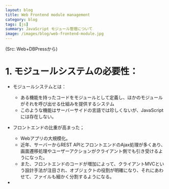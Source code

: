 ```yaml
---
layout: blog
title: Web Frontend module management
category: blog
tags: [js]
summary: JavaScript モジュール管理について
image: /images/blog/web-frontend-module.jpg
---
```


(Src: Web+DBPressから)

# 1. モジュールシステムの必要性：

* モジュールシステムとは：
  - ある機能を持ったコードをモジュールとして定義し、ほかのモジュールがそれを呼び出せる仕組みを提供するシステム
  - このような機能はサーバーサイドの言語では珍しくないが、JavaScriptには存在しない。

* フロントエンドの比重が高まった；
  - Webアプリの大規模化。
  - 近年、サーバーからREST APIとフロントエンドのAjax処理が多くあり、画面遷移処理やユーザーアクションがクライアント側でも引き受けるようになった。
  - また、フロントエンドのコードが増加によって、クライアントMVCという設計手法が注目され、オブジェクトの役割が明確になり、それにあわせて、ファイルも細かく分割するようになる。

* <script>による読み込み順序管理の限界
  - たくさん書かないとけいけないし、依存関係も考慮した読み込み順にする必要がある。
  - JavaScriptのNode.js野場合、CommonJSスタイルのrequireやmodule, exportsという仕組みがあります。
  - ブラウザでも、モジュール管理システムを利用して、管理することは可能。

# 2. パッケージマネージャによる環境の準備

* パッケージマネージャPackage managerの準備
  - Package managerとは：ソフトウェアのインストールやアップデート、バージョン管理を行っているソフトウェアです。

## 2.1. npm - Node.jsのパッケージマネージャ

* npmとはNode.jsのパッケージマネージャ
  - Node.jsとはNode.jsはサーバー側で動作するJavaScriptであり、
  大量の処理に対応するために、ノンブロッキングI/Oというモデルを採用しています。
  - 特徴：event driven, non-blocking I/O
* npmの基本使い方

{% highlight JavaScript %}

$npm install browserify
$npm install browserify@6.1.0 //version based
$npm install -g browserify //global install
$npm uninstall browserify
$npm uninstall -g browserify

{% endhighlight %}

* package.json
  - Node.jsの環境設定ファイル
  - Node.jsのプロダクトのバージョンやパッケージ依存関係を管理するもの
  - npm initで対話的に作成可能
  - JSON形式で設定項目が書かれている
  - 依存パッケージ：depedencies（プロダクトを実行において依存）, devDepedencies（実行に依存せず、開発時に利用）
  - [自動的に説明してくれるAutomatic package.json](http://browsenpm.org/package.json)

{% highlight JavaScript %}
{
  "name": "module-name",
  "version": "10.3.1",
  "description": "An example module to illustrate the usage of a package.json",
  "author": "Your Name <you.name@example.org>",
  "contributors": [{
    "name": "Foo Bar",
    "email": "foo.bar@example.com"
  }],
  "dependencies": {
    "primus": "*",
    "async": "~0.8.0",
    "express": "4.2.x",
    "winston": "git://github.com/flatiron/winston#master",
    "bigpipe": "bigpipe/pagelet",
    "plates": "https://github.com/flatiron/plates/tarball/master"
  },
  "devDependencies": {
    "vows": "^0.7.0",
    "assume": "<1.0.0 || >=2.3.1 <2.4.5 || >=2.5.2 <3.0.0",
    "pre-commit": "*"
  },
  "license": "MIT"
}
{% endhighlight %}

  - 以下のようにnpmをinstallする時に自動的に追加可能

  {% highlight JavaScript %}
  $npm install --save browserify
  $npm install --save-dev browserify
  {% endhighlight %}

## 2.2. Bower - Frontend package management

Node.jsはパッケージだけではなく、jQueryやUnderscore.jsなどもパッケージとして管理したい。
フロントエンド向けパッケージ管理マネージャであるBowerを利用。

* 基本使い方：
  - コマンドラインでインストール、アンインストール。ただし、グロバールはありません！
  - 通常、current directoryにinstallされる。

{% highlight JavaScript %}
$ bower install jquery
$ bower uninstall jquery
{% endhighlight %}

* bower.json

  - npmのpackage.jsonと同じ位置づけ。
  - bower initと依存関係があります。

# 3. Browserifyによるモジュール管理

## 3.1. Browserifyの特徴：

### CommonJS style module can be used in browser


# Keywords to remember

* モジュール：モジュールシステムの概要に参考
* Node.js：
* Common.jsのデザイン:

# 参考リソース：

* [Node.jsの基本](http://gihyo.jp/dev/serial/01/nodejs/0001)
